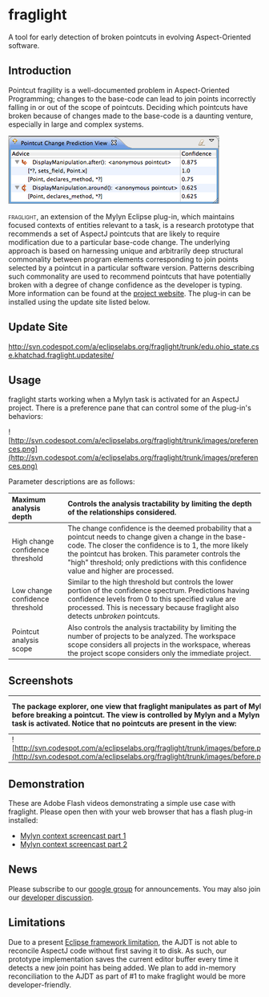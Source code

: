 # fraglight

A tool for early detection of broken pointcuts in evolving Aspect-Oriented software.

## Introduction

Pointcut fragility is a well-documented problem in Aspect-Oriented Programming; changes to the base-code can lead to join points incorrectly falling in or out of the scope of pointcuts. Deciding which pointcuts have broken because of changes made to the base-code is a daunting venture, especially in large and complex systems.

![Change prediction screenshot](https://raw.githubusercontent.com/khatchad/fraglight/master/images/change_prediction_screenshot.png "Change prediction screenshot")

<span style="font-variant: small-caps;">fraglight</span>, an extension of the Mylyn Eclipse plug-in, which maintains focused contexts of entities relevant to a task, is a research prototype that recommends a set of AspectJ pointcuts that are likely to require modification due to a particular base-code change. The underlying approach is based on harnessing unique and arbitrarily deep structural commonality between program elements corresponding to join points selected by a pointcut in a particular software version.   Patterns describing such commonality are used to recommend pointcuts that have potentially broken with a degree of change confidence as the developer is typing. More information can be found at the [project website](http://openlab.citytech.cuny.edu/pcp). The plug-in can be installed using the update site listed below.

## Update Site

http://svn.codespot.com/a/eclipselabs.org/fraglight/trunk/edu.ohio_state.cse.khatchad.fraglight.updatesite/

## Usage

fraglight starts working when a Mylyn task is activated for an AspectJ project. There is a preference pane that can control some of the plug-in's behaviors:

![http://svn.codespot.com/a/eclipselabs.org/fraglight/trunk/images/preferences.png](http://svn.codespot.com/a/eclipselabs.org/fraglight/trunk/images/preferences.png)

Parameter descriptions are as follows:

| Maximum analysis depth | Controls the analysis tractability by limiting the depth of the relationships considered. |
|:-----------------------|:------------------------------------------------------------------------------------------|
| High change confidence threshold | The change confidence is the deemed probability that a pointcut needs to change given a change in the base-code. The closer the confidence is to 1, the more likely the pointcut has broken. This parameter controls the "high" threshold; only predictions with this confidence value and higher are processed. |
| Low change confidence threshold | Similar to the high threshold but controls the lower portion of the confidence spectrum. Predictions having confidence levels from 0 to this specified value are processed. This is necessary because fraglight also detects _unbroken_ pointcuts. |
| Pointcut analysis scope | Also controls the analysis tractability by limiting the number of projects to be analyzed. The workspace scope considers all projects in the workspace, whereas the project scope considers only the immediate project. |

## Screenshots

| The package explorer, one view that fraglight manipulates as part of Mylyn, before breaking a pointcut. The view is controlled by Mylyn and a Mylyn task is activated. Notice that no pointcuts are present in the view: | The same view after a pointcut breakage. The broken pointcut is added to the Mylyn context automatically. This alerts developers that they may have written base-code that has broken pointcuts, all while they are typing: |
|:-------------------------------------------------------------------------------------------------------------------------------------------------------------------------------------------------------------------------|:----------------------------------------------------------------------------------------------------------------------------------------------------------------------------------------------------------------------------|
| ![http://svn.codespot.com/a/eclipselabs.org/fraglight/trunk/images/before.png](http://svn.codespot.com/a/eclipselabs.org/fraglight/trunk/images/before.png)                                                              | ![http://svn.codespot.com/a/eclipselabs.org/fraglight/trunk/images/after.png](http://svn.codespot.com/a/eclipselabs.org/fraglight/trunk/images/after.png)                                                                   |

## Demonstration

These are Adobe Flash videos demonstrating a simple use case with fraglight. Please open then with your web browser that has a flash plug-in installed:

  * [Mylyn context screencast part 1](http://svn.codespot.com/a/eclipselabs.org/fraglight/trunk/images/demo1.swf)
  * [Mylyn context screencast part 2](http://svn.codespot.com/a/eclipselabs.org/fraglight/trunk/images/demo2.swf)

## News

Please subscribe to our [google group](http://groups.google.com/group/fraglight-announce) for announcements. You may also join our [developer discussion](http://groups.google.com/group/pointcut-change-prediction).

## Limitations

Due to a present [Eclipse framework limitation](https://bugs.eclipse.org/bugs/show_bug.cgi?id=310046), the AJDT is not able to reconcile AspectJ code without first saving it to disk. As such, our prototype implementation saves the current editor buffer every time it detects a new join point has being added. We plan to add in-memory reconciliation to the AJDT as part of #1 to make fraglight would be more developer-friendly.

